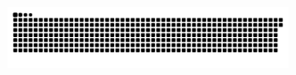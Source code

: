 <picture>
  <source media="(prefers-color-scheme: dark)" srcset="https://raw.githubusercontent.com/MarineHakobyan/MarineHakobyan/5e7d4ef6091da9c1eb96458b5c4cce2db99cf48e/github-contribution-grid-snake-dark.svg" />
  <source media="(prefers-color-scheme: light)" srcset="https://raw.githubusercontent.com/MarineHakobyan/MarineHakobyan/5e7d4ef6091da9c1eb96458b5c4cce2db99cf48e/github-contribution-grid-snake.svg" />
  <img alt="github-snake" src="https://raw.githubusercontent.com/MarineHakobyan/MarineHakobyan/5e7d4ef6091da9c1eb96458b5c4cce2db99cf48e/github-contribution-grid-snake-dark.svg" />
</picture>
